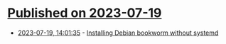 # [Published on 2023-07-19](index.md)

* [2023-07-19, 14:01:35](https://lobste.rs/s/fgde9h/installing_debian_bookworm_without) - [Installing Debian bookworm without systemd](https://diziet.dreamwidth.org/15336.html)

